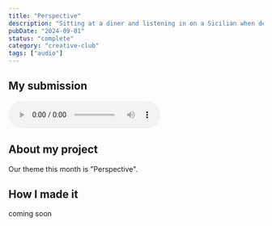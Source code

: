 ```yaml
---
title: "Perspective"
description: "Sitting at a diner and listening in on a Sicilian when death is on the line."
pubDate: "2024-09-01"
status: "complete"
category: "creative-club"
tags: ["audio"]
---
```


## My submission

<audio controls>
  <source src="/assets/perspective.mp3" type="audio/mpeg">
  Your browser does not support the audio element.
</audio>

## About my project

Our theme this month is "Perspective".

## How I made it

coming soon
